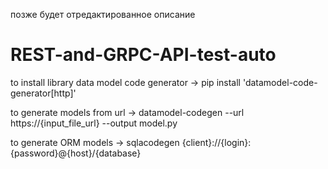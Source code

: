 позже будет отредактированное описание

# REST-and-GRPC-API-test-auto

to install library data model code generator -> pip install 'datamodel-code-generator[http]'

to generate models from url -> datamodel-codegen --url https://{input_file_url} --output model.py

to generate ORM models -> sqlacodegen {client}://{login}:{password}@{host}/{database}
